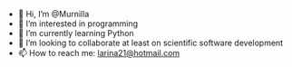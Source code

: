 - 👋 Hi, I’m @Murnilla
- 👀 I’m interested in programming
- 🌱 I’m currently learning Python
- 💞️ I’m looking to collaborate at least on scientific software development
- 📫 How to reach me: larina21@hotmail.com

<!---
Murnilla/Murnilla is a ✨ special ✨ repository because its `README.md` (this file) appears on your GitHub profile.
You can click the Preview link to take a look at your changes.
--->

